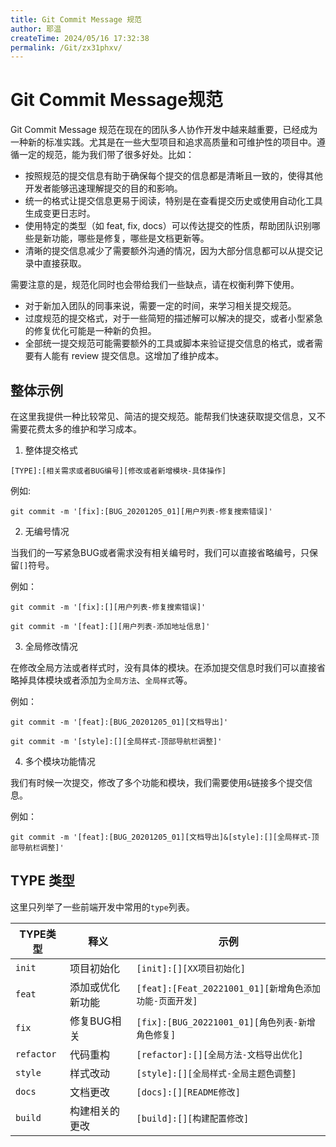 ```yaml
---
title: Git Commit Message 规范
author: 耶温
createTime: 2024/05/16 17:32:38
permalink: /Git/zx31phxv/
---
```


# Git Commit Message规范

Git Commit Message 规范在现在的团队多人协作开发中越来越重要，已经成为一种新的标准实践。尤其是在一些大型项目和追求高质量和可维护性的项目中。遵循一定的规范，能为我们带了很多好处。比如：


-   按照规范的提交信息有助于确保每个提交的信息都是清晰且一致的，使得其他开发者能够迅速理解提交的目的和影响。
-   统一的格式让提交信息更易于阅读，特别是在查看提交历史或使用自动化工具生成变更日志时。
-   使用特定的类型（如 feat, fix, docs）可以传达提交的性质，帮助团队识别哪些是新功能，哪些是修复，哪些是文档更新等。
-   清晰的提交信息减少了需要额外沟通的情况，因为大部分信息都可以从提交记录中直接获取。



需要注意的是，规范化同时也会带给我们一些缺点，请在权衡利弊下使用。

-   对于新加入团队的同事来说，需要一定的时间，来学习相关提交规范。
-   过度规范的提交格式，对于一些简短的描述解可以解决的提交，或者小型紧急的修复优化可能是一种新的负担。
-   全部统一提交规范可能需要额外的工具或脚本来验证提交信息的格式，或者需要有人能有 review 提交信息。这增加了维护成本。




## 整体示例

在这里我提供一种比较常见、简洁的提交规范。能帮我们快速获取提交信息，又不需要花费太多的维护和学习成本。


1. 整体提交格式
```shell
[TYPE]:[相关需求或者BUG编号][修改或者新增模块-具体操作]
```
例如:
```shell
git commit -m '[fix]:[BUG_20201205_01][用户列表-修复搜索错误]'
```
2. 无编号情况

当我们的一写紧急BUG或者需求没有相关编号时，我们可以直接省略编号，只保留`[]`符号。

例如：
```shell
git commit -m '[fix]:[][用户列表-修复搜索错误]'

git commit -m '[feat]:[][用户列表-添加地址信息]'
```
3. 全局修改情况

在修改全局方法或者样式时，没有具体的模块。在添加提交信息时我们可以直接省略掉具体模块或者添加为`全局方法`、`全局样式`等。

例如：
```shell
git commit -m '[feat]:[BUG_20201205_01][文档导出]'

git commit -m '[style]:[][全局样式-顶部导航栏调整]'
```
4. 多个模块功能情况

我们有时候一次提交，修改了多个功能和模块，我们需要使用`&`链接多个提交信息。

例如：
```shell
git commit -m '[feat]:[BUG_20201205_01][文档导出]&[style]:[][全局样式-顶部导航栏调整]'
```

## TYPE 类型

这里只列举了一些前端开发中常用的`type`列表。

| TYPE类型   | 释义             | 示例                                                   |
| ---------- | ---------------- | ------------------------------------------------------ |
| `init`     | 项目初始化       | `[init]:[][XX项目初始化]`                              |
| `feat`     | 添加或优化新功能 | `[feat]:[Feat_20221001_01][新增角色添加功能-页面开发]` |
| `fix`      | 修复BUG相关      | `[fix]:[BUG_20221001_01][角色列表-新增角色修复]`       |
| `refactor` | 代码重构         | `[refactor]:[][全局方法-文档导出优化]`                 |
| `style`    | 样式改动         | `[style]:[][全局样式-全局主题色调整]`                  |
| `docs`     | 文档更改         | `[docs]:[][README修改]`                                |
| `build`    | 构建相关的更改   | `[build]:[][构建配置修改]`                             |
